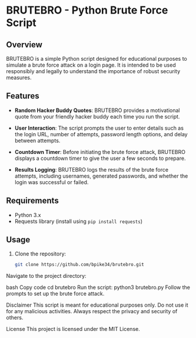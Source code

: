 # BRUTEBRO - Python Brute Force Script

## Overview

BRUTEBRO is a simple Python script designed for educational purposes to simulate a brute force attack on a login page. It is intended to be used responsibly and legally to understand the importance of robust security measures.

## Features

- **Random Hacker Buddy Quotes**: BRUTEBRO provides a motivational quote from your friendly hacker buddy each time you run the script.

- **User Interaction**: The script prompts the user to enter details such as the login URL, number of attempts, password length options, and delay between attempts.

- **Countdown Timer**: Before initiating the brute force attack, BRUTEBRO displays a countdown timer to give the user a few seconds to prepare.

- **Results Logging**: BRUTEBRO logs the results of the brute force attempts, including usernames, generated passwords, and whether the login was successful or failed.

## Requirements

- Python 3.x
- Requests library (install using `pip install requests`)

## Usage

1. Clone the repository:

   ```bash
   git clone https://github.com/bpike34/brutebro.git
Navigate to the project directory:

bash
Copy code
cd brutebro
Run the script:
python3 brutebro.py
Follow the prompts to set up the brute force attack.

Disclaimer
This script is meant for educational purposes only. Do not use it for any malicious activities. Always respect the privacy and security of others.

License
This project is licensed under the MIT License.
